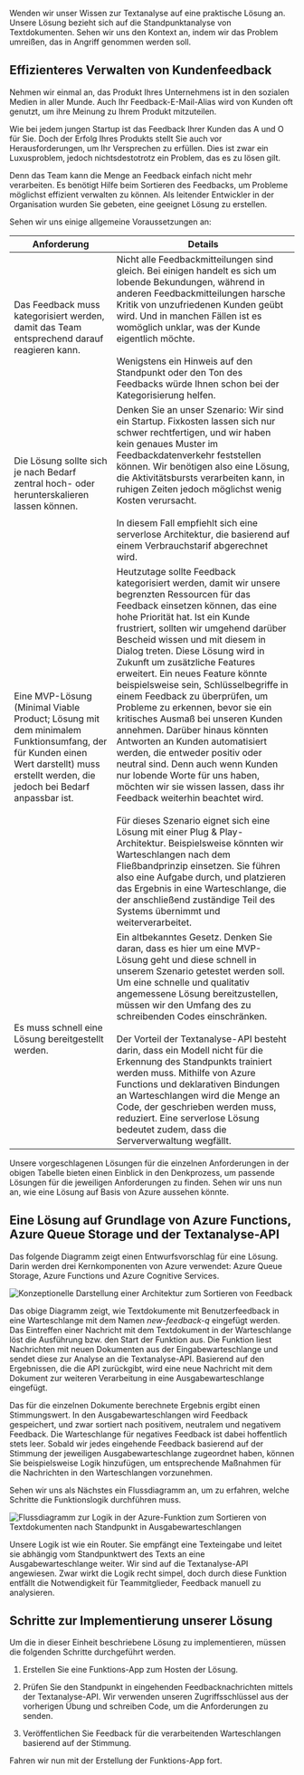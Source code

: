 Wenden wir unser Wissen zur Textanalyse auf eine praktische Lösung an. Unsere Lösung bezieht sich auf die Standpunktanalyse von Textdokumenten. Sehen wir uns den Kontext an, indem wir das Problem umreißen, das in Angriff genommen werden soll.

## <a name="manage-customer-feedback-more-efficiently"></a>Effizienteres Verwalten von Kundenfeedback

Nehmen wir einmal an, das Produkt Ihres Unternehmens ist in den sozialen Medien in aller Munde. Auch Ihr Feedback-E-Mail-Alias wird von Kunden oft genutzt, um ihre Meinung zu Ihrem Produkt mitzuteilen.

Wie bei jedem jungen Startup ist das Feedback Ihrer Kunden das A und O für Sie. Doch der Erfolg Ihres Produkts stellt Sie auch vor Herausforderungen, um Ihr Versprechen zu erfüllen. Dies ist zwar ein Luxusproblem, jedoch nichtsdestotrotz ein Problem, das es zu lösen gilt.

Denn das Team kann die Menge an Feedback einfach nicht mehr verarbeiten. Es benötigt Hilfe beim Sortieren des Feedbacks, um Probleme möglichst effizient verwalten zu können. Als leitender Entwickler in der Organisation wurden Sie gebeten, eine geeignet Lösung zu erstellen.

Sehen wir uns einige allgemeine Voraussetzungen an:

|Anforderung  | Details  |
|---------|---------|
|Das Feedback muss kategorisiert werden, damit das Team entsprechend darauf reagieren kann.     |   Nicht alle Feedbackmitteilungen sind gleich. Bei einigen handelt es sich um lobende Bekundungen, während in anderen Feedbackmitteilungen harsche Kritik von unzufriedenen Kunden geübt wird. Und in manchen Fällen ist es womöglich unklar, was der Kunde eigentlich möchte. <br/><br/>Wenigstens ein Hinweis auf den Standpunkt oder den Ton des Feedbacks würde Ihnen schon bei der Kategorisierung helfen.     |
|Die Lösung sollte sich je nach Bedarf zentral hoch- oder herunterskalieren lassen können.    |   Denken Sie an unser Szenario: Wir sind ein Startup. Fixkosten lassen sich nur schwer rechtfertigen, und wir haben kein genaues Muster im Feedbackdatenverkehr feststellen können. Wir benötigen also eine Lösung, die Aktivitätsbursts verarbeiten kann, in ruhigen Zeiten jedoch möglichst wenig Kosten verursacht. <br/><br/> In diesem Fall empfiehlt sich eine serverlose Architektur, die basierend auf einem Verbrauchstarif abgerechnet wird.     |
| Eine MVP-Lösung (Minimal Viable Product; Lösung mit dem minimalem Funktionsumfang, der für Kunden einen Wert darstellt) muss erstellt werden, die jedoch bei Bedarf anpassbar ist.    | Heutzutage sollte Feedback kategorisiert werden, damit wir unsere begrenzten Ressourcen für das Feedback einsetzen können, das eine hohe Priorität hat. Ist ein Kunde frustriert, sollten wir umgehend darüber Bescheid wissen und mit diesem in Dialog treten. Diese Lösung wird in Zukunft um zusätzliche Features erweitert. Ein neues Feature könnte beispielsweise sein, Schlüsselbegriffe in einem Feedback zu überprüfen, um Probleme zu erkennen, bevor sie ein kritisches Ausmaß bei unseren Kunden annehmen. Darüber hinaus könnten Antworten an Kunden automatisiert werden, die entweder positiv oder neutral sind. Denn auch wenn Kunden nur lobende Worte für uns haben, möchten wir sie wissen lassen, dass ihr Feedback weiterhin beachtet wird. <br/><br/>Für dieses Szenario eignet sich eine Lösung mit einer Plug & Play-Architektur. Beispielsweise könnten wir Warteschlangen nach dem Fließbandprinzip einsetzen. Sie führen also eine Aufgabe durch, und platzieren das Ergebnis in eine Warteschlange, die der anschließend zuständige Teil des Systems übernimmt und weiterverarbeitet.   |
|Es muss schnell eine Lösung bereitgestellt werden.     |   Ein altbekanntes Gesetz. Denken Sie daran, dass es hier um eine MVP-Lösung geht und diese schnell in unserem Szenario getestet werden soll. Um eine schnelle und qualitativ angemessene Lösung bereitzustellen, müssen wir den Umfang des zu schreibenden Codes einschränken. <br/><br/> Der Vorteil der Textanalyse-API besteht darin, dass ein Modell nicht für die Erkennung des Standpunkts trainiert werden muss. Mithilfe von Azure Functions und deklarativen Bindungen an Warteschlangen wird die Menge an Code, der geschrieben werden muss, reduziert. Eine serverlose Lösung bedeutet zudem, dass die Serververwaltung wegfällt.   |

Unsere vorgeschlagenen Lösungen für die einzelnen Anforderungen in der obigen Tabelle bieten einen Einblick in den Denkprozess, um passende Lösungen für die jeweiligen Anforderungen zu finden. Sehen wir uns nun an, wie eine Lösung auf Basis von Azure aussehen könnte.

## <a name="a-solution-based-on-azure-functions-azure-queue-storage-and-text-analytics-api"></a>Eine Lösung auf Grundlage von Azure Functions, Azure Queue Storage und der Textanalyse-API

Das folgende Diagramm zeigt einen Entwurfsvorschlag für eine Lösung. Darin werden drei Kernkomponenten von Azure verwendet: Azure Queue Storage, Azure Functions und Azure Cognitive Services.

![Konzeptionelle Darstellung einer Architektur zum Sortieren von Feedback](../media/proposed-solution.PNG)

Das obige Diagramm zeigt, wie Textdokumente mit Benutzerfeedback in eine Warteschlange mit dem Namen *new-feedback-q* eingefügt werden. Das Eintreffen einer Nachricht mit dem Textdokument in der Warteschlange löst die Ausführung bzw. den Start der Funktion aus. Die Funktion liest Nachrichten mit neuen Dokumenten aus der Eingabewarteschlange und sendet diese zur Analyse an die Textanalyse-API. Basierend auf den Ergebnissen, die die API zurückgibt, wird eine neue Nachricht mit dem Dokument zur weiteren Verarbeitung in eine Ausgabewarteschlange eingefügt.

Das für die einzelnen Dokumente berechnete Ergebnis ergibt einen Stimmungswert. In den Ausgabewarteschlangen wird Feedback gespeichert, und zwar sortiert nach positivem, neutralem und negativem Feedback. Die Warteschlange für negatives Feedback ist dabei hoffentlich stets leer. Sobald wir jedes eingehende Feedback basierend auf der Stimmung der jeweiligen Ausgabewarteschlange zugeordnet haben, können Sie beispielsweise Logik hinzufügen, um entsprechende Maßnahmen für die Nachrichten in den Warteschlangen vorzunehmen.

Sehen wir uns als Nächstes ein Flussdiagramm an, um zu erfahren, welche Schritte die Funktionslogik durchführen muss.

![Flussdiagramm zur Logik in der Azure-Funktion zum Sortieren von Textdokumenten nach Standpunkt in Ausgabewarteschlangen](../media/flow.PNG)

Unsere Logik ist wie ein Router. Sie empfängt eine Texteingabe und leitet sie abhängig vom Standpunktwert des Texts an eine Ausgabewarteschlange weiter. Wir sind auf die Textanalyse-API angewiesen. Zwar wirkt die Logik recht simpel, doch durch diese Funktion entfällt die Notwendigkeit für Teammitglieder, Feedback manuell zu analysieren.

## <a name="steps-to-implement-our-solution"></a>Schritte zur Implementierung unserer Lösung

Um die in dieser Einheit beschriebene Lösung zu implementieren, müssen die folgenden Schritte durchgeführt werden.

1. Erstellen Sie eine Funktions-App zum Hosten der Lösung.

1. Prüfen Sie den Standpunkt in eingehenden Feedbacknachrichten mittels der Textanalyse-API. Wir verwenden unseren Zugriffsschlüssel aus der vorherigen Übung und schreiben Code, um die Anforderungen zu senden.

1. Veröffentlichen Sie Feedback für die verarbeitenden Warteschlangen basierend auf der Stimmung.

Fahren wir nun mit der Erstellung der Funktions-App fort.